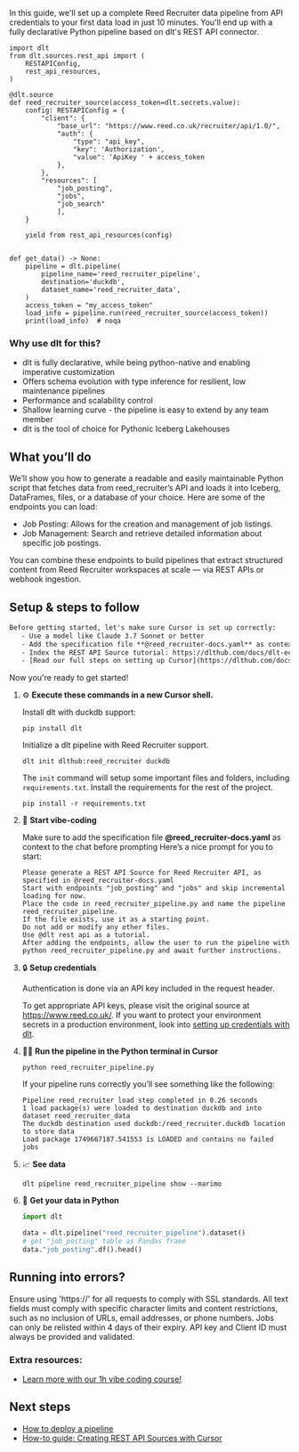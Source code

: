 In this guide, we'll set up a complete Reed Recruiter data pipeline from API credentials to your first data load in just 10 minutes. You'll end up with a fully declarative Python pipeline based on dlt's REST API connector.

```python-outcome
import dlt
from dlt.sources.rest_api import (
    RESTAPIConfig,
    rest_api_resources,
)

@dlt.source
def reed_recruiter_source(access_token=dlt.secrets.value):
    config: RESTAPIConfig = {
        "client": {
            "base_url": "https://www.reed.co.uk/recruiter/api/1.0/",
            "auth": {
                "type": "api_key",
                "key": 'Authorization',
                "value": 'ApiKey ' + access_token
            },
        },
        "resources": [
            "job_posting",
            "jobs",
            "job_search"
            ],
    }

    yield from rest_api_resources(config)


def get_data() -> None:
    pipeline = dlt.pipeline(
        pipeline_name='reed_recruiter_pipeline',
        destination='duckdb',
        dataset_name='reed_recruiter_data', 
    )
    access_token = "my_access_token"
    load_info = pipeline.run(reed_recruiter_source(access_token))
    print(load_info)  # noqa
```

### Why use dlt for this?

- dlt is fully declarative, while being python-native and enabling imperative customization
- Offers schema evolution with type inference for resilient, low maintenance pipelines
- Performance and scalability control
- Shallow learning curve - the pipeline is easy to extend by any team member
- dlt is the tool of choice for Pythonic Iceberg Lakehouses

## What you’ll do

We’ll show you how to generate a readable and easily maintainable Python script that fetches data from reed_recruiter’s API and loads it into Iceberg, DataFrames, files, or a database of your choice. Here are some of the endpoints you can load:

- Job Posting: Allows for the creation and management of job listings.
- Job Management: Search and retrieve detailed information about specific job postings.

You can combine these endpoints to build pipelines that extract structured content from Reed Recruiter workspaces at scale — via REST APIs or webhook ingestion.

## Setup & steps to follow

```default
Before getting started, let's make sure Cursor is set up correctly:
   - Use a model like Claude 3.7 Sonnet or better
   - Add the specification file **@reed_recruiter-docs.yaml** as context
   - Index the REST API Source tutorial: https://dlthub.com/docs/dlt-ecosystem/verified-sources/rest_api/ and add it to context as **@dlt rest api**
   - [Read our full steps on setting up Cursor](https://dlthub.com/docs/dlt-ecosystem/llm-tooling/cursor-restapi#23-configuring-cursor-with-documentation)
```

Now you're ready to get started! 

1. ⚙️ **Execute these commands in a new Cursor shell.**
    
    Install dlt with duckdb support:
    ```shell
    pip install dlt
    ```

    Initialize a dlt pipeline with Reed Recruiter support.
    ```shell
    dlt init dlthub:reed_recruiter duckdb
    ```

    The `init` command will setup some important files and folders, including `requirements.txt`. Install the requirements for the rest of the project.
    ```shell
    pip install -r requirements.txt
    ```
    
2. 🤠 **Start vibe-coding**
    
    Make sure to add the specification file **@reed_recruiter-docs.yaml** as context to the chat before prompting
    Here’s a nice prompt for you to start: 
    
    ```prompt
    Please generate a REST API Source for Reed Recruiter API, as specified in @reed_recruiter-docs.yaml 
    Start with endpoints "job_posting" and "jobs" and skip incremental loading for now. 
    Place the code in reed_recruiter_pipeline.py and name the pipeline reed_recruiter_pipeline. 
    If the file exists, use it as a starting point. 
    Do not add or modify any other files. 
    Use @dlt rest api as a tutorial. 
    After adding the endpoints, allow the user to run the pipeline with python reed_recruiter_pipeline.py and await further instructions.
    ```

    
3. 🔒 **Setup credentials** 
    
    Authentication is done via an API key included in the request header.
    
    To get appropriate API keys, please visit the original source at https://www.reed.co.uk/.
    If you want to protect your environment secrets in a production environment, look into [setting up credentials with dlt](https://dlthub.com/docs/walkthroughs/add_credentials).
    
4. 🏃‍♀️ **Run the pipeline in the Python terminal in Cursor**
    
    ```shell
    python reed_recruiter_pipeline.py
    ```
    
    If your pipeline runs correctly you’ll see something like the following:
    
    ```shell
    Pipeline reed_recruiter load step completed in 0.26 seconds
    1 load package(s) were loaded to destination duckdb and into dataset reed_recruiter_data
    The duckdb destination used duckdb:/reed_recruiter.duckdb location to store data
    Load package 1749667187.541553 is LOADED and contains no failed jobs
    ```
    
5. 📈 **See data**
    
    ```shell
    dlt pipeline reed_recruiter_pipeline show --marimo
    ```
    
6. 🐍 **Get your data in Python**
    
    ```python
    import dlt

   data = dlt.pipeline("reed_recruiter_pipeline").dataset()
   # get "job_posting" table as Pandas frame
   data."job_posting".df().head()
    ```

## Running into errors?

Ensure using 'https://' for all requests to comply with SSL standards. All text fields must comply with specific character limits and content restrictions, such as no inclusion of URLs, email addresses, or phone numbers. Jobs can only be relisted within 4 days of their expiry. API key and Client ID must always be provided and validated.

### Extra resources:

- [Learn more with our 1h vibe coding course!](https://www.youtube.com/watch?v=GGid70rnJuM)

## Next steps

- [How to deploy a pipeline](https://dlthub.com/docs/walkthroughs/deploy-a-pipeline)
- [How-to guide: Creating REST API Sources with Cursor](https://dlthub.com/docs/dlt-ecosystem/llm-tooling/cursor-restapi)